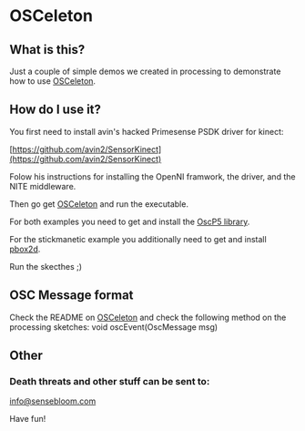 OSCeleton
=========

What is this?
-------------

Just a couple of simple demos we created in processing to demonstrate how
to use [OSCeleton](https://github.com/Sensebloom/OSCeleton).


How do I use it?
----------------

You first need to install avin's hacked Primesense PSDK driver for kinect:

[https://github.com/avin2/SensorKinect](https://github.com/avin2/SensorKinect)

Folow his instructions for installing the OpenNI framwork, the driver, and the NITE middleware.

Then go get [OSCeleton](https://github.com/Sensebloom/OSCeleton) and
run the executable.

For both examples you need to get and install the [OscP5 library](http://www.sojamo.de/libraries/oscP5/).

For the stickmanetic example you additionally need to get and install
[pbox2d](http://code.google.com/p/pbox2d/).

Run the skecthes ;)


OSC Message format
------------------

Check the README on
[OSCeleton](https://github.com/Sensebloom/OSCeleton)
and check the following method on the processing sketches:
    void oscEvent(OscMessage msg)


Other
-----

### Death threats and other stuff can be sent to:
<info@sensebloom.com>

Have fun!
